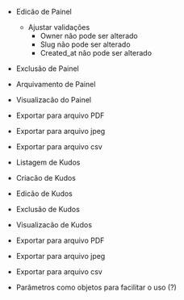 - Edicão de Painel
  - Ajustar validações
    - Owner não pode ser alterado
    - Slug não pode ser alterado
    - Created_at não pode ser alterado
- Exclusão de Painel
- Arquivamento de Painel
- Visualizacão do Painel
- Exportar para arquivo PDF
- Exportar para arquivo jpeg
- Exportar para arquivo csv

- Listagem de Kudos
- Criacão de Kudos
- Edicão de Kudos
- Exclusão de Kudos
- Visualizacão de Kudos
- Exportar para arquivo PDF
- Exportar para arquivo jpeg
- Exportar para arquivo csv

- Parâmetros como objetos para facilitar o uso (?)
